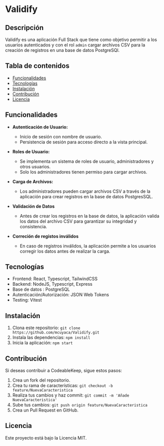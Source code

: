 # Validify

## Descripción

Validify es una aplicación Full Stack que tiene como objetivo permitir a los usuarios autenticados y con el rol `admin` cargar archivos CSV para la creación de registros en una base de datos PostgreSQl.

## Tabla de contenidos

- [Funcionalidades](#funcionalidades)
- [Tecnologías](#tecnologías)
- [Instalación](#instalación)
- [Contribución](#contribución)
- [Licencia](#licencia)

## Funcionalidades

- **Autenticación de Usuario:**

  - Inicio de sesión con nombre de usuario.
  - Persistencia de sesión para acceso directo a la vista principal.

- **Roles de Usuario:**

  - Se implementa un sistema de roles de usuario, administradores y otros usuarios.
  - Solo los administradores tienen permiso para cargar archivos.

- **Carga de Archivos:**

  - Los administradores pueden cargar archivos CSV a través de la aplicación para crear registros en la base de datos PostgresSQL.

- **Validación de Datos**

  - Antes de crear los registros en la base de datos, la aplicación valida los datos del archivo CSV para garantizar su integridad y consistencia.

- **Correción de registos inválidos**
  - En caso de registros inválidos, la aplicación permite a los usuarios corregir los datos antes de realizar la carga.

## Tecnologías

- Frontend: React, Typescript, TailwindCSS
- Backend: NodeJS, Typescript, Express
- Base de datos : PostgreSQL
- Autenticación/Autorización: JSON Web Tokens
- Testing: Vitest

## Instalación

1. Clona este repositorio: `git clone https://github.com/mcuyaca/Validify.git`
2. Instala las dependencias: `npm install`
3. Inicia la aplicación: `npm start`

## Contribución

Si deseas contribuir a CodeableKeep, sigue estos pasos:

1. Crea un fork del repositorio.
2. Crea tu rama de características: `git checkout -b feature/NuevaCaracteristica`
3. Realiza tus cambios y haz commit: `git commit -m 'Añade NuevaCaracteristica'`
4. Sube tus cambios: `git push origin feature/NuevaCaracteristica`
5. Crea un Pull Request en GitHub.

## Licencia

Este proyecto está bajo la Licencia MIT.
